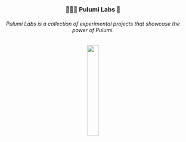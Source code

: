 <div align="center" style="border: 1px solid var(--topicTag-borderColor, var(--color-topic-tag-border), transparent);padding: 1rem 0 1rem 0;background-color:var(--bgColor-accent-muted, var(--color-accent-subtle));"> 
    <h3 style="color:var(--fgColor-accent, var(--color-accent-fg));" > 👨🏻‍💻 Pulumi Labs 🔬 </h3>
    <h6> Pulumi Labs is a collection of experimental projects that showcase the power of Pulumi. </h6>
    <img style="width:25%;" src="https://get.pulumi.com/new/button.svg" width="100">
</div>


